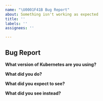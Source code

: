 ```yaml
---
name: "\U0001F41B Bug Report"
about: Something isn't working as expected
title: ''
labels: ''
assignees: ''

---
```


## Bug Report

**What version of Kubernetes are you using?**
<!-- You can run `kubectl version` -->

**What did you do?**
<!-- If possible, provide a recipe for reproducing the error. How you installed tidb-operator and tidb-cluster. -->

**What did you expect to see?**

**What did you see instead?**
